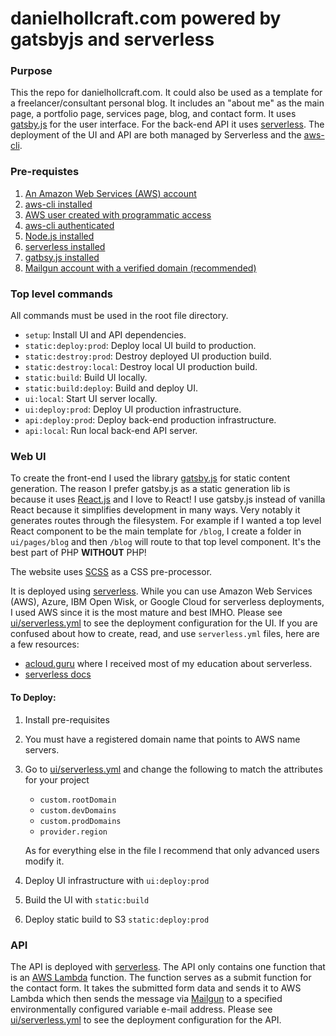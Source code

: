 # danielhollcraft.com powered by gatsbyjs and serverless

### Purpose

This the repo for danielhollcraft.com. It could also be used as a template for a freelancer/consultant personal blog. It includes an "about me" as the main page, a portfolio page, services page, blog, and contact form. It uses [gatsby.js](https://github.com/gatsbyjs/gatsby) for the user interface. For the back-end API it uses [serverless](https://serverless.com). The deployment of the UI and API are both managed by Serverless and the [aws-cli](https://aws.amazon.com/cli/). 

### Pre-requistes

1) [An Amazon Web Services (AWS) account](https://www.amazon.com/ap/signin?openid.assoc_handle=aws&openid.return_to=https%3A%2F%2Fsignin.aws.amazon.com%2Foauth%3Fresponse_type%3Dcode%26client_id%3Darn%253Aaws%253Aiam%253A%253A015428540659%253Auser%252Fhomepage%26redirect_uri%3Dhttps%253A%252F%252Fconsole.aws.amazon.com%252Fconsole%252Fhome%253Fregion%253Dus-east-1%2526state%253DhashArgs%252523%2526isauthcode%253Dtrue%26noAuthCookie%3Dtrue&openid.mode=checkid_setup&openid.ns=http%3A%2F%2Fspecs.openid.net%2Fauth%2F2.0&openid.identity=http%3A%2F%2Fspecs.openid.net%2Fauth%2F2.0%2Fidentifier_select&openid.claimed_id=http%3A%2F%2Fspecs.openid.net%2Fauth%2F2.0%2Fidentifier_select&action=&disableCorpSignUp=&clientContext=&marketPlaceId=&poolName=&authCookies=&pageId=aws.ssop&siteState=registered%2Cen_US&accountStatusPolicy=P1&sso=&openid.pape.preferred_auth_policies=MultifactorPhysical&openid.pape.max_auth_age=120&openid.ns.pape=http%3A%2F%2Fspecs.openid.net%2Fextensions%2Fpape%2F1.0&server=%2Fap%2Fsignin%3Fie%3DUTF8&accountPoolAlias=&forceMobileApp=0&language=en_US&forceMobileLayout=0)
2) [aws-cli installed](http://docs.aws.amazon.com/cli/latest/userguide/installing.html)
3) [AWS user created with programmatic access](http://docs.aws.amazon.com/IAM/latest/UserGuide/id_users_create.html#id_users_create_console)
4) [aws-cli authenticated](http://docs.aws.amazon.com/cli/latest/userguide/cli-config-files.html) 
5) [Node.js installed](https://nodejs.org/en/)
5) [serverless installed](https://serverless.com/framework/docs/getting-started/)
6) [gatbsy.js installed](https://github.com/gatsbyjs/gatsby)
7) [Mailgun account with a verified domain (recommended)](https://mailgun.com)

### Top level commands

All commands must be used in the root file directory.

- `setup`: Install UI and API dependencies.
- `static:deploy:prod`: Deploy local UI build to production.
- `static:destroy:prod`: Destroy deployed UI production build.
- `static:destroy:local`: Destroy local UI production build.
- `static:build`: Build UI locally.
- `static:build:deploy`: Build and deploy UI.
- `ui:local`: Start UI server locally.
- `ui:deploy:prod`: Deploy UI production infrastructure.
- `api:deploy:prod`: Deploy back-end production infrastructure.
- `api:local`: Run local back-end API server.
      

### Web UI

To create the front-end I used the library [gatsby.js](https://github.com/gatsbyjs/gatsby) for static content generation. The reason I prefer gatsby.js as a static generation lib is because it uses [React.js](https://github.com/facebook/react) and I love to React! I use gatsby.js instead of vanilla React because it simplifies development in many ways. Very notably it generates routes through the filesystem. For example if I wanted a top level React component to be the main template for `/blog`, I create a folder in `ui/pages/blog` and then `/blog` will route to that top level component. It's the best part of PHP **WITHOUT** PHP!
 
The website uses [SCSS](http://sass-lang.com/) as a CSS pre-processor.

It is deployed using [serverless](https://serverless.com/). While you can use Amazon Web Services (AWS), Azure, IBM Open Wisk, or Google Cloud for serverless deployments, I used AWS since it is the most mature and best IMHO. Please see [ui/serverless.yml](https://github.com/danielbh/danielhollcraft.com/blob/master/ui/serverless.yml) to see the deployment configuration for the UI. If you are confused about how to create, read, and use `serverless.yml` files, here are a few resources:

- [acloud.guru](https://acloud.guru) where I received most of my education about serverless.
- [serverless docs](https://serverless.com/framework/docs/providers/aws/guide/intro/)

#### To Deploy:

1) Install pre-requisites 
3) You must have a registered domain name that points to AWS name servers.
4) Go to [ui/serverless.yml](https://github.com/danielbh/danielhollcraft.com/blob/master/ui/serverless.yml) and change the following to match the attributes for your project
   - `custom.rootDomain`
   - `custom.devDomains`
   - `custom.prodDomains`
   - `provider.region`
   
   As for everything else in the file I recommend that only advanced users modify it.
5) Deploy UI infrastructure with `ui:deploy:prod`
6) Build the UI with `static:build`
7) Deploy static build to S3 `static:deploy:prod`

### API

The API is deployed with [serverless](https://serverless.com). The API only contains one function that is an [AWS Lambda](https://aws.amazon.com/lambda/) function. The function serves as a submit function for the contact form. It takes the submitted form data and sends it to AWS Lambda which then sends the message via [Mailgun](https://mailgun.com) to a specified environmentally configured variable e-mail address. Please see [ui/serverless.yml](https://github.com/danielbh/danielhollcraft.com/blob/master/api/serverless.yml) to see the deployment configuration for the API. 
